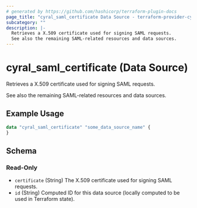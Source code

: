 ```yaml
---
# generated by https://github.com/hashicorp/terraform-plugin-docs
page_title: "cyral_saml_certificate Data Source - terraform-provider-cyral"
subcategory: ""
description: |-
  Retrieves a X.509 certificate used for signing SAML requests.
  See also the remaining SAML-related resources and data sources.
---
```


# cyral_saml_certificate (Data Source)

Retrieves a X.509 certificate used for signing SAML requests.

See also the remaining SAML-related resources and data sources.

## Example Usage

```terraform
data "cyral_saml_certificate" "some_data_source_name" {
}
```

<!-- schema generated by tfplugindocs -->

## Schema

### Read-Only

- `certificate` (String) The X.509 certificate used for signing SAML requests.
- `id` (String) Computed ID for this data source (locally computed to be used in Terraform state).
